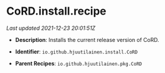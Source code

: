 # CoRD.install.recipe

_Last updated 2021-12-23 20:01:51Z_

- **Description**: Installs the current release version of CoRD.

- **Identifier**: `io.github.hjuutilainen.install.CoRD`

- **Parent Recipes**: `io.github.hjuutilainen.pkg.CoRD`
